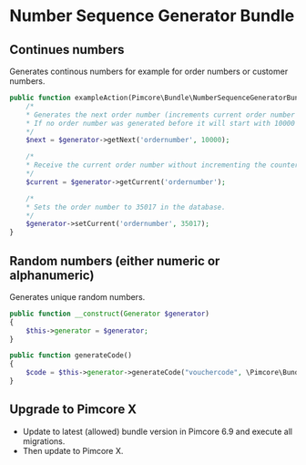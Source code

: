 # Number Sequence Generator Bundle

## Continues numbers

Generates continous numbers for example for order numbers or customer numbers.

```php
public function exampleAction(Pimcore\Bundle\NumberSequenceGeneratorBundle\Generator $generator) {
    /*
    * Generates the next order number (increments current order number by 1)
    * If no order number was generated before it will start with 10000
    */
    $next = $generator->getNext('ordernumber', 10000);

    /*
    * Receive the current order number without incrementing the counter.
    */
    $current = $generator->getCurrent('ordernumber');

    /*
    * Sets the order number to 35017 in the database.
    */
    $generator->setCurrent('ordernumber', 35017);
}
```
## Random numbers (either numeric or alphanumeric)

Generates unique random numbers.

```php
public function __construct(Generator $generator)
{
    $this->generator = $generator;
}

public function generateCode()
{
    $code = $this->generator->generateCode("vouchercode", \Pimcore\Bundle\NumberSequenceGeneratorBundle\RandomGenerator::ALPHANUMERIC, 32);
}
```

## Upgrade to Pimcore X
- Update to latest (allowed) bundle version in Pimcore 6.9 and execute all migrations.
- Then update to Pimcore X.
